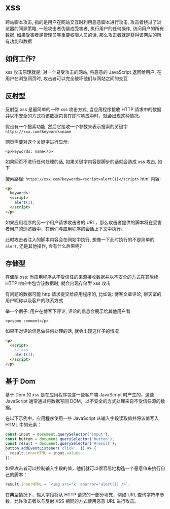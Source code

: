 # xss

跨站脚本攻击, 指的是用户在网站交互时利用恶意脚本进行攻击, 攻击者绕过了浏览器的同源策略, 一般攻击者伪装成受害者, 执行用户的任何操作, 访问用户的所有数据, 如果受害者是管理员等重要权限人员的话, 那么攻击者就是获得该网站的所有功能和数据

## 如何工作?

xss 攻击原理就是: 对一个易受攻击的网站, 将恶意的 JavaScript 返回给用户, 在用户在浏览网页时, 攻击者可以完全破坏他们与网站之间的交互

## 反射型

反射型 xss 是最简单的一种 xss 攻击方式, 当应用程序接收 HTTP 请求中的数据并以不安全的方式将该数据包含在即时响应中时，就会出现这种情况。

假设有一个搜索功能, 然后它接收一个参数来表示搜索的关键字
`https://xxx.com?keywords=name`

网页需要对这个关键字进行显示:

`<p>keywords: name</p>`

如果网页不进行任何处理的话, 如果关键字内容是脚步的话就会造成 xss 攻击, 如下

搜索路径:
`https://xxx.com?keywords=<script>alert(1)</script>`
html 内容:

```html
<p>
  keywords:
  <script>
    alert(1);
  </script>
</p>
```

如果应用程序的另一个用户请求攻击者的 URL，那么攻击者提供的脚本将在受害者用户的浏览器中，在他们与应用程序的会话上下文中执行。

此时攻击者注入的脚本内容会在网站中执行, 想像一下此时执行的不是简单的`alert`, 还是其他操作, 会有什么后果呢?

## 存储型

存储型 xss: 当应用程序从不受信任的来源接收数据并以不安全的方式在其后续 HTTP 响应中包含该数据时, 就会出现存储型 xss 攻击

有问题的数据可能 http 请求提交给应用程序的, 比如说: 博客文章评论, 聊天室的用户昵称以及客户的联系方式

举一个例子: 用户在博客下评论, 评论的信息会展示给其他用户看

`<p>some comment</p>`

如果不对评论信息做任何处理的话, 就会出现这样子的情况

```html
<p>
  <script>
    // xss
    alert(1);
  </script>
</p>
```

## 基于 Dom

基于 Dom 的 xss 是在应用程序包含一些客户端 JavaScript 时产生的，这些 JavaScript 通常通过将数据写回 DOM，以不安全的方式处理来自不受信任源的数据。

在以下示例中，应用程序使用一些 JavaScript 从输入字段读取值并将该值写入 HTML 中的元素：

```js
const input = document.querySelector('input');
const button = document.querySelector('button');
const result = document.querySelector('#result');
button.addEventListener('click', () => {
  result.innerHTML = input.value;
});
```

如果攻击者可以控制输入字段的值，他们就可以很容易地构造一个恶意值来执行自己的脚本：

```js
result.innerHTML = `<img src='x' onerror='alert(1)'/>`;
```

在典型情况下，输入字段将从 HTTP 请求的一部分填充，例如 URL 查询字符串参数，允许攻击者以与反射 XSS 相同的方式使用恶意 URL 进行攻击。
